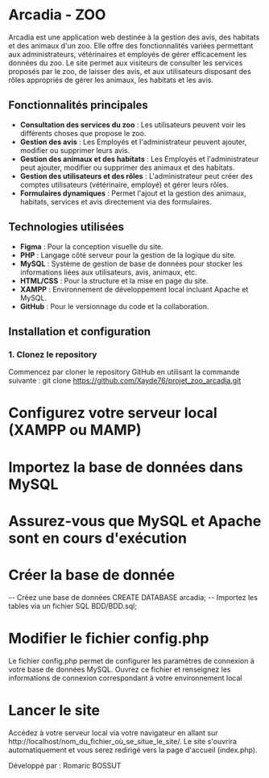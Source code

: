 # Arcadia - ZOO

Arcadia est une application web destinée à la gestion des avis, des habitats et des animaux d'un zoo. Elle offre des fonctionnalités variées permettant aux administrateurs, vétérinaires et employés de gérer efficacement les données du zoo. Le site permet aux visiteurs de consulter les services proposés par le zoo, de laisser des avis, et aux utilisateurs disposant des rôles appropriés de gérer les animaux, les habitats et les avis.

## Fonctionnalités principales
- **Consultation des services du zoo** : Les utilisateurs peuvent voir les différents choses que propose le zoo.
- **Gestion des avis** : Les Employés et l'administrateur peuvent ajouter, modifier ou supprimer leurs avis.
- **Gestion des animaux et des habitats** : Les Employés et l'administrateur peut ajouter, modifier ou supprimer des animaux et des habitats.
- **Gestion des utilisateurs et des rôles** : L'administrateur peut créer des comptes utilisateurs (vétérinaire, employé) et gérer leurs rôles.
- **Formulaires dynamiques** : Permet l'ajout et la gestion des animaux, habitats, services et avis directement via des formulaires.

## Technologies utilisées
- **Figma** : Pour la conception visuelle du site.
- **PHP** : Langage côté serveur pour la gestion de la logique du site.
- **MySQL** : Système de gestion de base de données pour stocker les informations liées aux utilisateurs, avis, animaux, etc.
- **HTML/CSS** : Pour la structure et la mise en page du site.
- **XAMPP** : Environnement de développement local incluant Apache et MySQL.
- **GitHub** : Pour le versionnage du code et la collaboration.

## Installation et configuration

### 1. Clonez le repository
Commencez par cloner le repository GitHub en utilisant la commande suivante :
git clone https://github.com/Xayde76/projet_zoo_arcadia.git

# Configurez votre serveur local (XAMPP ou MAMP)
# Importez la base de données dans MySQL
# Assurez-vous que MySQL et Apache sont en cours d'exécution

# Créer la base de donnée
-- Créez une base de données
CREATE DATABASE arcadia;
-- Importez les tables via un fichier SQL
BDD/BDD.sql;

# Modifier le fichier config.php
Le fichier config.php permet de configurer les paramètres de connexion à votre base de données MySQL. Ouvrez ce fichier et renseignez les informations de connexion correspondant à votre environnement local 

# Lancer le site
Accédez à votre serveur local via votre navigateur en allant sur http://localhost/nom_du_fichier_où_se_situe_le_site/. Le site s'ouvrira automatiquement et vous serez redirigé vers la page d'accueil (index.php).

Développé par : Romaric BOSSUT
